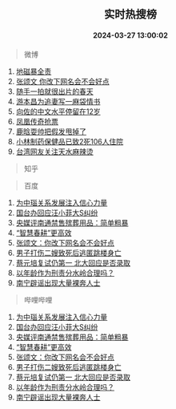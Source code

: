 <div align="center"><h2>实时热搜榜</h2><h4>2024-03-27 13:00:02</h4></div>

> 微博  

1. [地磁暴全责](https://s.weibo.com/weibo?q=%E5%9C%B0%E7%A3%81%E6%9A%B4%E5%85%A8%E8%B4%A3&t=31&band_rank=1&Refer=top)<br />
2. [张颂文 你改下网名会不会好点](https://s.weibo.com/weibo?q=%E5%BC%A0%E9%A2%82%E6%96%87%20%E4%BD%A0%E6%94%B9%E4%B8%8B%E7%BD%91%E5%90%8D%E4%BC%9A%E4%B8%8D%E4%BC%9A%E5%A5%BD%E7%82%B9&t=31&band_rank=2&Refer=top)<br />
3. [随手一拍就很出片的春天](https://s.weibo.com/weibo?q=%23%E9%9A%8F%E6%89%8B%E4%B8%80%E6%8B%8D%E5%B0%B1%E5%BE%88%E5%87%BA%E7%89%87%E7%9A%84%E6%98%A5%E5%A4%A9%23&t=31&band_rank=3&Refer=top)<br />
4. [游本昌为追妻写一麻袋情书](https://s.weibo.com/weibo?q=%23%E6%B8%B8%E6%9C%AC%E6%98%8C%E4%B8%BA%E8%BF%BD%E5%A6%BB%E5%86%99%E4%B8%80%E9%BA%BB%E8%A2%8B%E6%83%85%E4%B9%A6%23&t=31&band_rank=4&Refer=top)<br />
5. [向佐的中文水平停留在12岁](https://s.weibo.com/weibo?q=%23%E5%90%91%E4%BD%90%E7%9A%84%E4%B8%AD%E6%96%87%E6%B0%B4%E5%B9%B3%E5%81%9C%E7%95%99%E5%9C%A812%E5%B2%81%23&t=31&band_rank=5&Refer=top)<br />
6. [凤凰传奇抢票](https://s.weibo.com/weibo?q=%E5%87%A4%E5%87%B0%E4%BC%A0%E5%A5%87%E6%8A%A2%E7%A5%A8&t=31&band_rank=6&Refer=top)<br />
7. [鹿晗耍帅把假发甩掉了](https://s.weibo.com/weibo?q=%E9%B9%BF%E6%99%97%E8%80%8D%E5%B8%85%E6%8A%8A%E5%81%87%E5%8F%91%E7%94%A9%E6%8E%89%E4%BA%86&t=31&band_rank=7&Refer=top)<br />
8. [小林制药保健品已致2死106人住院](https://s.weibo.com/weibo?q=%23%E5%B0%8F%E6%9E%97%E5%88%B6%E8%8D%AF%E4%BF%9D%E5%81%A5%E5%93%81%E5%B7%B2%E8%87%B42%E6%AD%BB106%E4%BA%BA%E4%BD%8F%E9%99%A2%23&t=31&band_rank=8&Refer=top)<br />
9. [台湾网友关注天水麻辣烫](https://s.weibo.com/weibo?q=%23%E5%8F%B0%E6%B9%BE%E7%BD%91%E5%8F%8B%E5%85%B3%E6%B3%A8%E5%A4%A9%E6%B0%B4%E9%BA%BB%E8%BE%A3%E7%83%AB%23&t=31&band_rank=9&Refer=top)<br />

> 知乎  


> 百度  

1. [为中瑙关系发展注入信心力量](https://www.baidu.com/s?wd=%E4%B8%BA%E4%B8%AD%E7%91%99%E5%85%B3%E7%B3%BB%E5%8F%91%E5%B1%95%E6%B3%A8%E5%85%A5%E4%BF%A1%E5%BF%83%E5%8A%9B%E9%87%8F&sa=fyb_news&rsv_dl=fyb_news)<br />
2. [国台办回应汪小菲大S纠纷](https://www.baidu.com/s?wd=%E5%9B%BD%E5%8F%B0%E5%8A%9E%E5%9B%9E%E5%BA%94%E6%B1%AA%E5%B0%8F%E8%8F%B2%E5%A4%A7S%E7%BA%A0%E7%BA%B7&sa=fyb_news&rsv_dl=fyb_news)<br />
3. [央媒评南通禁售殡葬用品：简单粗暴](https://www.baidu.com/s?wd=%E5%A4%AE%E5%AA%92%E8%AF%84%E5%8D%97%E9%80%9A%E7%A6%81%E5%94%AE%E6%AE%A1%E8%91%AC%E7%94%A8%E5%93%81%EF%BC%9A%E7%AE%80%E5%8D%95%E7%B2%97%E6%9A%B4&sa=fyb_news&rsv_dl=fyb_news)<br />
4. [“智慧春耕”更高效](https://www.baidu.com/s?wd=%E2%80%9C%E6%99%BA%E6%85%A7%E6%98%A5%E8%80%95%E2%80%9D%E6%9B%B4%E9%AB%98%E6%95%88&sa=fyb_news&rsv_dl=fyb_news)<br />
5. [张颂文：你改下网名会不会好点](https://www.baidu.com/s?wd=%E5%BC%A0%E9%A2%82%E6%96%87%EF%BC%9A%E4%BD%A0%E6%94%B9%E4%B8%8B%E7%BD%91%E5%90%8D%E4%BC%9A%E4%B8%8D%E4%BC%9A%E5%A5%BD%E7%82%B9&sa=fyb_news&rsv_dl=fyb_news)<br />
6. [男子打伤二嫂致死后逃匿跳楼身亡](https://www.baidu.com/s?wd=%E7%94%B7%E5%AD%90%E6%89%93%E4%BC%A4%E4%BA%8C%E5%AB%82%E8%87%B4%E6%AD%BB%E5%90%8E%E9%80%83%E5%8C%BF%E8%B7%B3%E6%A5%BC%E8%BA%AB%E4%BA%A1&sa=fyb_news&rsv_dl=fyb_news)<br />
7. [蔡元培复试仍第一 北大回应是否录取](https://www.baidu.com/s?wd=%E8%94%A1%E5%85%83%E5%9F%B9%E5%A4%8D%E8%AF%95%E4%BB%8D%E7%AC%AC%E4%B8%80+%E5%8C%97%E5%A4%A7%E5%9B%9E%E5%BA%94%E6%98%AF%E5%90%A6%E5%BD%95%E5%8F%96&sa=fyb_news&rsv_dl=fyb_news)<br />
8. [以年龄作为刑责分水岭合理吗？](https://www.baidu.com/s?wd=%E4%BB%A5%E5%B9%B4%E9%BE%84%E4%BD%9C%E4%B8%BA%E5%88%91%E8%B4%A3%E5%88%86%E6%B0%B4%E5%B2%AD%E5%90%88%E7%90%86%E5%90%97%EF%BC%9F&sa=fyb_news&rsv_dl=fyb_news)<br />
9. [南宁辟谣出现大量裸奔人士](https://www.baidu.com/s?wd=%E5%8D%97%E5%AE%81%E8%BE%9F%E8%B0%A3%E5%87%BA%E7%8E%B0%E5%A4%A7%E9%87%8F%E8%A3%B8%E5%A5%94%E4%BA%BA%E5%A3%AB&sa=fyb_news&rsv_dl=fyb_news)<br />

> 哔哩哔哩  

1. [为中瑙关系发展注入信心力量](https://www.baidu.com/s?wd=%E4%B8%BA%E4%B8%AD%E7%91%99%E5%85%B3%E7%B3%BB%E5%8F%91%E5%B1%95%E6%B3%A8%E5%85%A5%E4%BF%A1%E5%BF%83%E5%8A%9B%E9%87%8F&sa=fyb_news&rsv_dl=fyb_news)<br />
2. [国台办回应汪小菲大S纠纷](https://www.baidu.com/s?wd=%E5%9B%BD%E5%8F%B0%E5%8A%9E%E5%9B%9E%E5%BA%94%E6%B1%AA%E5%B0%8F%E8%8F%B2%E5%A4%A7S%E7%BA%A0%E7%BA%B7&sa=fyb_news&rsv_dl=fyb_news)<br />
3. [央媒评南通禁售殡葬用品：简单粗暴](https://www.baidu.com/s?wd=%E5%A4%AE%E5%AA%92%E8%AF%84%E5%8D%97%E9%80%9A%E7%A6%81%E5%94%AE%E6%AE%A1%E8%91%AC%E7%94%A8%E5%93%81%EF%BC%9A%E7%AE%80%E5%8D%95%E7%B2%97%E6%9A%B4&sa=fyb_news&rsv_dl=fyb_news)<br />
4. [“智慧春耕”更高效](https://www.baidu.com/s?wd=%E2%80%9C%E6%99%BA%E6%85%A7%E6%98%A5%E8%80%95%E2%80%9D%E6%9B%B4%E9%AB%98%E6%95%88&sa=fyb_news&rsv_dl=fyb_news)<br />
5. [张颂文：你改下网名会不会好点](https://www.baidu.com/s?wd=%E5%BC%A0%E9%A2%82%E6%96%87%EF%BC%9A%E4%BD%A0%E6%94%B9%E4%B8%8B%E7%BD%91%E5%90%8D%E4%BC%9A%E4%B8%8D%E4%BC%9A%E5%A5%BD%E7%82%B9&sa=fyb_news&rsv_dl=fyb_news)<br />
6. [男子打伤二嫂致死后逃匿跳楼身亡](https://www.baidu.com/s?wd=%E7%94%B7%E5%AD%90%E6%89%93%E4%BC%A4%E4%BA%8C%E5%AB%82%E8%87%B4%E6%AD%BB%E5%90%8E%E9%80%83%E5%8C%BF%E8%B7%B3%E6%A5%BC%E8%BA%AB%E4%BA%A1&sa=fyb_news&rsv_dl=fyb_news)<br />
7. [蔡元培复试仍第一 北大回应是否录取](https://www.baidu.com/s?wd=%E8%94%A1%E5%85%83%E5%9F%B9%E5%A4%8D%E8%AF%95%E4%BB%8D%E7%AC%AC%E4%B8%80+%E5%8C%97%E5%A4%A7%E5%9B%9E%E5%BA%94%E6%98%AF%E5%90%A6%E5%BD%95%E5%8F%96&sa=fyb_news&rsv_dl=fyb_news)<br />
8. [以年龄作为刑责分水岭合理吗？](https://www.baidu.com/s?wd=%E4%BB%A5%E5%B9%B4%E9%BE%84%E4%BD%9C%E4%B8%BA%E5%88%91%E8%B4%A3%E5%88%86%E6%B0%B4%E5%B2%AD%E5%90%88%E7%90%86%E5%90%97%EF%BC%9F&sa=fyb_news&rsv_dl=fyb_news)<br />
9. [南宁辟谣出现大量裸奔人士](https://www.baidu.com/s?wd=%E5%8D%97%E5%AE%81%E8%BE%9F%E8%B0%A3%E5%87%BA%E7%8E%B0%E5%A4%A7%E9%87%8F%E8%A3%B8%E5%A5%94%E4%BA%BA%E5%A3%AB&sa=fyb_news&rsv_dl=fyb_news)<br />

